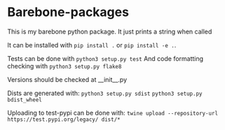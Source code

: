 # Barebone-packages
This is my barebone python package.
It just prints a string when called

It can be installed with `pip install .` or `pip install -e .`.

Tests can be done with `python3 setup.py test`
And code formatting checking with `python3 setup.py flake8`

Versions should be checked at \_\_init__.py

Dists are generated with:
`python3 setup.py sdist`
`python3 setup.py bdist_wheel`

Uploading to test-pypi can be done with:
`twine upload --repository-url https://test.pypi.org/legacy/ dist/*`